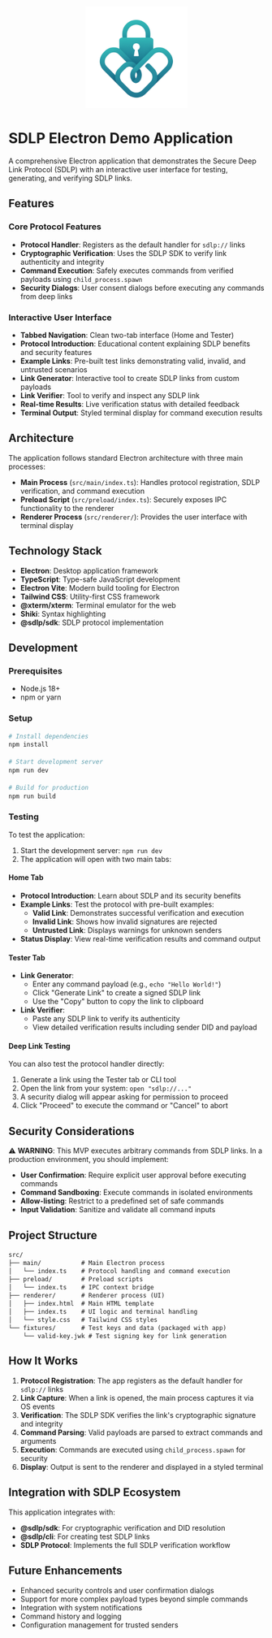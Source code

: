 <div align="center">
  <img src="../../../assets/logo.png" alt="Project Logo" width="200"/>
</div>

# SDLP Electron Demo Application

A comprehensive Electron application that demonstrates the Secure Deep Link Protocol (SDLP) with an interactive user interface for testing, generating, and verifying SDLP links.

## Features

### Core Protocol Features

- **Protocol Handler**: Registers as the default handler for `sdlp://` links
- **Cryptographic Verification**: Uses the SDLP SDK to verify link authenticity and integrity
- **Command Execution**: Safely executes commands from verified payloads using `child_process.spawn`
- **Security Dialogs**: User consent dialogs before executing any commands from deep links

### Interactive User Interface

- **Tabbed Navigation**: Clean two-tab interface (Home and Tester)
- **Protocol Introduction**: Educational content explaining SDLP benefits and security features
- **Example Links**: Pre-built test links demonstrating valid, invalid, and untrusted scenarios
- **Link Generator**: Interactive tool to create SDLP links from custom payloads
- **Link Verifier**: Tool to verify and inspect any SDLP link
- **Real-time Results**: Live verification status with detailed feedback
- **Terminal Output**: Styled terminal display for command execution results

## Architecture

The application follows standard Electron architecture with three main processes:

- **Main Process** (`src/main/index.ts`): Handles protocol registration, SDLP verification, and command execution
- **Preload Script** (`src/preload/index.ts`): Securely exposes IPC functionality to the renderer
- **Renderer Process** (`src/renderer/`): Provides the user interface with terminal display

## Technology Stack

- **Electron**: Desktop application framework
- **TypeScript**: Type-safe JavaScript development
- **Electron Vite**: Modern build tooling for Electron
- **Tailwind CSS**: Utility-first CSS framework
- **@xterm/xterm**: Terminal emulator for the web
- **Shiki**: Syntax highlighting
- **@sdlp/sdk**: SDLP protocol implementation

## Development

### Prerequisites

- Node.js 18+
- npm or yarn

### Setup

```bash
# Install dependencies
npm install

# Start development server
npm run dev

# Build for production
npm run build
```

### Testing

To test the application:

1. Start the development server: `npm run dev`
2. The application will open with two main tabs:

#### Home Tab

- **Protocol Introduction**: Learn about SDLP and its security benefits
- **Example Links**: Test the protocol with pre-built examples:
  - **Valid Link**: Demonstrates successful verification and execution
  - **Invalid Link**: Shows how invalid signatures are rejected
  - **Untrusted Link**: Displays warnings for unknown senders
- **Status Display**: View real-time verification results and command output

#### Tester Tab

- **Link Generator**:
  - Enter any command payload (e.g., `echo "Hello World!"`)
  - Click "Generate Link" to create a signed SDLP link
  - Use the "Copy" button to copy the link to clipboard
- **Link Verifier**:
  - Paste any SDLP link to verify its authenticity
  - View detailed verification results including sender DID and payload

#### Deep Link Testing

You can also test the protocol handler directly:

1. Generate a link using the Tester tab or CLI tool
2. Open the link from your system: `open "sdlp://..."`
3. A security dialog will appear asking for permission to proceed
4. Click "Proceed" to execute the command or "Cancel" to abort

## Security Considerations

⚠️ **WARNING**: This MVP executes arbitrary commands from SDLP links. In a production environment, you should implement:

- **User Confirmation**: Require explicit user approval before executing commands
- **Command Sandboxing**: Execute commands in isolated environments
- **Allow-listing**: Restrict to a predefined set of safe commands
- **Input Validation**: Sanitize and validate all command inputs

## Project Structure

```
src/
├── main/           # Main Electron process
│   └── index.ts    # Protocol handling and command execution
├── preload/        # Preload scripts
│   └── index.ts    # IPC context bridge
├── renderer/       # Renderer process (UI)
│   ├── index.html  # Main HTML template
│   ├── index.ts    # UI logic and terminal handling
│   └── style.css   # Tailwind CSS styles
└── fixtures/       # Test keys and data (packaged with app)
    └── valid-key.jwk # Test signing key for link generation
```

## How It Works

1. **Protocol Registration**: The app registers as the default handler for `sdlp://` links
2. **Link Capture**: When a link is opened, the main process captures it via OS events
3. **Verification**: The SDLP SDK verifies the link's cryptographic signature and integrity
4. **Command Parsing**: Valid payloads are parsed to extract commands and arguments
5. **Execution**: Commands are executed using `child_process.spawn` for security
6. **Display**: Output is sent to the renderer and displayed in a styled terminal

## Integration with SDLP Ecosystem

This application integrates with:

- **@sdlp/sdk**: For cryptographic verification and DID resolution
- **@sdlp/cli**: For creating test SDLP links
- **SDLP Protocol**: Implements the full SDLP verification workflow

## Future Enhancements

- Enhanced security controls and user confirmation dialogs
- Support for more complex payload types beyond simple commands
- Integration with system notifications
- Command history and logging
- Configuration management for trusted senders
